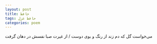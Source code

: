 ```yaml
---
layout: post
title: حافظ
tags: حافظ غزل
categories: poem
---
```


می‌خواست گل که دم زند از رنگ و بوی دوست / از غیرت صبا نفسش در دهان گرفت